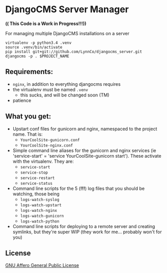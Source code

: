 # DjangoCMS Server Manager

**(( This Code is a Work in Progress!!!))**

For managing multiple DjangoCMS installations on a server

```
virtualenv -p python3.4 .venv
source .venv/bin/activate
pip install git+git://github.com/LynnCo/djangocms_server.git
djangocms -p . $PROJECT_NAME
```

## Requirements:

* `nginx`, in addition to everything djangocms requires
* the virtualenv must be named `.venv`
    * this sucks, and will be changed soon (TM)
* patience

## What you get:

* Upstart conf files for gunicorn and nginx, namespaced to the project name. That is:
    * `YourCoolSite-gunicorn.conf`
    * `YourCoolSite-nginx.conf`
* Simple command line aliases for the gunicorn and nginx services (ie 'service-start' = 'service YourCoolSite-gunicorn start'). These activate with the virtualenv. They are:
    * `service-start`
    * `service-stop`
    * `service-restart`
    * `service-status`
* Command line scripts for the 5 (**!!!**) log files that you should be watching, those being
    * `logs-watch-syslog`
    * `logs-watch-upstart`
    * `logs-watch-nginx`
    * `logs-watch-gunicorn`
    * `logs-watch-python`
* Command line scripts for deploying to a remote server and creating symlinks, but they're super WIP (they work for me... probably won't for you)

## License

[GNU Affero General Public License](https://www.tldrlegal.com/l/agpl3)
